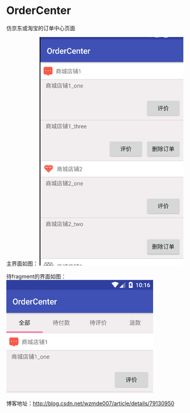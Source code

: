 # OrderCenter
仿京东或淘宝的订单中心页面

主界面如图：
![mainActivity](https://github.com/OptimusMX/OrderCenter/blob/master/mainActivityPicture.png)

待fragment的界面如图：
![fragment](https://github.com/OptimusMX/OrderCenterFragment/blob/master/fragementCenter.png)

博客地址：http://blog.csdn.net/wzmde007/article/details/79130950
